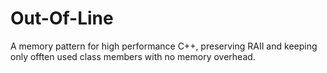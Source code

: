 # Out-Of-Line
A memory pattern for high performance C++, preserving RAII and keeping only offten used class members with no memory overhead.

